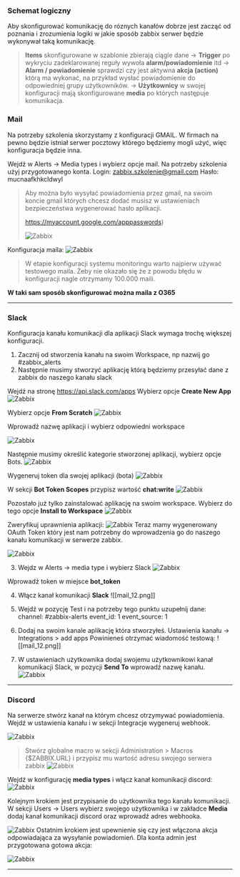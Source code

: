 
### Schemat logiczny

Aby skonfigurować komunikację do róznych kanałów dobrze jest zacząć od poznania i zrozumienia logiki w jakie sposób zabbix serwer będzie wykonywał taką komunikację.

>**Items** skonfigurowane w szablonie zbierają ciągle dane -> 
  **Trigger** po wykryciu zadeklarowanej reguły wywoła **alarm/powiadomienie** itd -> 
  **Alarm / powiadomienie** sprawdzi czy jest aktywna **akcja (action)** którą ma wykonać, na przykład wysłać powiadomienie do odpowiedniej grupy użytkowników. ->
  **Użytkownicy** w swojej konfiguracji mają skonfigurowane **media** po których następuje komunikacja.



### Mail

Na potrzeby szkolenia skorzystamy z konfiguracji GMAIL. W firmach na pewno będzie istniał serwer pocztowy którego będziemy mogli użyć, więc konfiguracja będzie inna.

Wejdź w Alerts -> Media types i wybierz opcje mail.
Na potrzeby szkolenia użyj przygotowanego konta.
Login: zabbix.szkolenie@gmail.com
Hasło: mucnaafkhkcldwyl

> Aby można było wysyłać powiadomienia przez gmail, na swoim koncie gmail których chcesz dodać musisz w ustawieniach bezpieczeństwa wygenerować hasło aplikacji. 
> 
> https://myaccount.google.com/apppasswords)
> 
> ![Zabbix](/grafiki/mail_1.png)

Konfiguracja maila:
![Zabbix](/grafiki/mail_2.png)

> W etapie konfiguracji systemu monitoringu warto najpierw używać testowego maila. Żeby nie okazało się że z powodu błędu w konfiguracji nagle otrzymamy 100.000 maili. 

**W taki sam sposób skonfigurować można maila z O365**
___
### Slack 
Konfiguracja kanału komunikacji dla aplikacji Slack wymaga trochę większej konfiguracji. 

1. Zacznij od stworzenia kanału na swoim Workspace, np nazwij go #zabbix_alerts
2. Następnie musimy stworzyć aplikację którą będziemy przesyłać dane z zabbix do naszego kanału slack

Wejdź na stronę https://api.slack.com/apps
Wybierz opcje **Create New App**
![Zabbix](/grafiki/mail_2.png)

Wybierz opcje **From Scratch**
![Zabbix](/grafiki/mail_3.png)

Wprowadź nazwę aplikacji i wybierz odpowiedni workspace

![Zabbix](/grafiki/mail_4.png)

Następnie musimy określić kategorie stworzonej aplikacji, wybierz opcje Bots.
![Zabbix](/grafiki/mail_5.png)

Wygeneruj token dla swojej aplikacji (bota)
![Zabbix](/grafiki/mail_6.png)

W sekcji **Bot Token Scopes** przypisz wartość **chat:write**
![Zabbix](/grafiki/mail_7.png)

Pozostało już tylko zainstalować aplikację na swoim workspace. Wybierz do tego opcje **Install to Workspace**
![Zabbix](/grafiki/mail_8.png)

Zweryfikuj uprawnienia aplikacji:
![Zabbix](/grafiki/mail_9.png)
Teraz mamy wygenerowany OAuth Token który jest nam potrzebny do wprowadzenia go do naszego kanału komunikacji w serwerze zabbix.


![Zabbix](/grafiki/mail_10.png)

3. Wejdz w Alerts -> media type i wybierz Slack
![Zabbix](/grafiki/mail_11.png)

Wprowadź  token w miejsce  **bot_token**

4. Włącz kanał komunikacji **Slack**
![[mail_12.png]]

5. Wejdź w pozycję Test i na potrzeby tego punktu uzupełnij dane:
channel: #zabbix-alerts
event_id: 1
event_source: 1

6. Dodaj na swoim kanale aplikację która stworzyłeś. Ustawienia kanału -> Integrations > add apps 
Powinieneś otrzymać wiadomość testową:
![[mail_12.png]]

7. W ustawieniach użytkownika dodaj swojemu użytkownikowi kanał komunikacji Slack, w pozycji **Send To** wprowadź nazwę kanału. 
![Zabbix](/grafiki/media_12.png)

   
___
### Discord 
Na serwerze stwórz kanał na którym chcesz otrzymywać powiadomienia. Wejdź w ustawienia kanału i w sekcji Integracje wygeneruj webhook.

![Zabbix](/grafiki/media_1.png)

> Stwórz globalne macro w sekcji Administration > Macros
> {$ZABBIX.URL}  i przypisz mu wartość adresu swojego serwera zabbix
> ![Zabbix](/grafiki/media_3.png)

Wejdź w konfigurację **media types** i włącz kanał komunikacji discord:
![Zabbix](/grafiki/mail_12.png)

Kolejnym krokiem jest przypisanie do użytkownika tego kanału komunikacji.
W sekcji Users -> Users wybierz swojego użytkownika i w zakładce **Media** dodaj kanał komunikacji discord oraz wprowadź adres webhooka. 

![Zabbix](/grafiki/media_4.png)
Ostatnim krokiem jest upewnienie się czy jest włączona akcja odpowiadająca za wysyłanie powiadomień. Dla konta admin jest przygotowana gotowa akcja:

![Zabbix](/grafiki/media_5.png)
___

